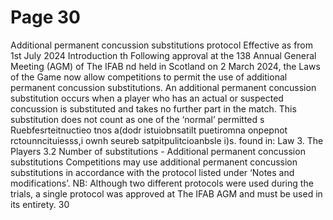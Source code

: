 # Page 30

Additional permanent
concussion substitutions
protocol
Effective as from 1st July 2024
Introduction
th
Following approval at the 138 Annual General Meeting (AGM) of The IFAB
nd
held in Scotland on 2 March 2024, the Laws of the Game now allow
competitions to permit the use of additional permanent concussion
substitutions.
An additional permanent concussion substitution occurs when a player who
has an actual or suspected concussion is substituted and takes no further part
in the match. This substitution does not count as one of the ‘normal’ permitted
s Ruebfesrteitnuctieo tnos a(dodr istuiobnsatilt puetiromna onpepnot rctounncituiesss,i ownh seureb satpitpulitcioanbsle i)s. found in:
Law 3. The Players
3.2 Number of substitutions - Additional permanent concussion substitutions
Competitions may use additional permanent concussion substitutions in
accordance with the protocol listed under ‘Notes and modifications’.
NB: Although two different protocols were used during the trials, a single
protocol was approved at The IFAB AGM and must be used in its entirety.
30
